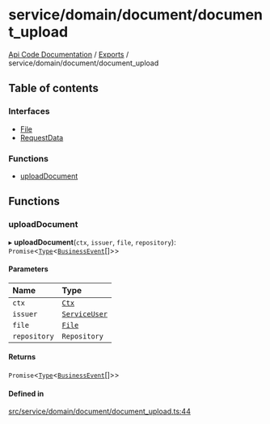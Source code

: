 # service/domain/document/document\_upload
[Api Code Documentation](../README.md) / [Exports](../modules.md) / service/domain/document/document\_upload

## Table of contents

### Interfaces

- [File](../interfaces/service_domain_document_document_upload.File.md)
- [RequestData](../interfaces/service_domain_document_document_upload.RequestData.md)

### Functions

- [uploadDocument](service_domain_document_document_upload.md#uploaddocument)

## Functions

### uploadDocument

▸ **uploadDocument**(`ctx`, `issuer`, `file`, `repository`): `Promise`\<[`Type`](result.md#type)\<[`BusinessEvent`](service_domain_business_event.md#businessevent)[]\>\>

#### Parameters

| Name | Type |
| :------ | :------ |
| `ctx` | [`Ctx`](../interfaces/lib_ctx.Ctx.md) |
| `issuer` | [`ServiceUser`](../interfaces/service_domain_organization_service_user.ServiceUser.md) |
| `file` | [`File`](../interfaces/service_domain_document_document_upload.File.md) |
| `repository` | `Repository` |

#### Returns

`Promise`\<[`Type`](result.md#type)\<[`BusinessEvent`](service_domain_business_event.md#businessevent)[]\>\>

#### Defined in

[src/service/domain/document/document_upload.ts:44](https://github.com/openkfw/TruBudget/blob/c993c60c/api/src/service/domain/document/document_upload.ts#L44)
